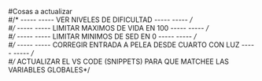 #Cosas a actualizar    
#/* ----- ----- VER NIVELES DE DIFICULTAD ----- ----- */  
#/* ----- ----- LIMITAR MAXIMOS DE VIDA EN 100 ----- ----- */  
#/* ----- ----- LIMITAR MINIMOS DE SED EN 0 ----- ----- */  
#/* ----- ----- CORREGIR ENTRADA A PELEA DESDE CUARTO CON LUZ ----- ----- */  
#/* ACTUALIZAR EL VS CODE (SNIPPETS) PARA QUE MATCHEE LAS VARIABLES GLOBALES*/


